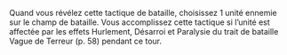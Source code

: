 Quand vous révélez cette
tactique de bataille, choisissez 1 unité ennemie
sur le champ de bataille. Vous accomplissez
cette tactique si l’unité est affectée par les effets
Hurlement, Désarroi et Paralysie du trait de bataille
Vague de Terreur (p. 58) pendant ce tour.
